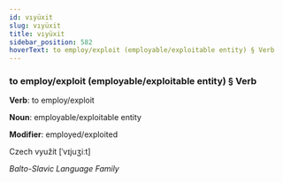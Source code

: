 ```yaml
---
id: vıyüxit
slug: vıyüxit
title: vıyüxit
sidebar_position: 582
hoverText: to employ/exploit (employable/exploitable entity) § Verb
---
```


### to employ/exploit (employable/exploitable entity) § Verb

**Verb**: to employ/exploit

**Noun**: employable/exploitable entity

**Modifier**: employed/exploited

Czech využít [ˈvɪjuʒiːt]

*Balto-Slavic Language Family*